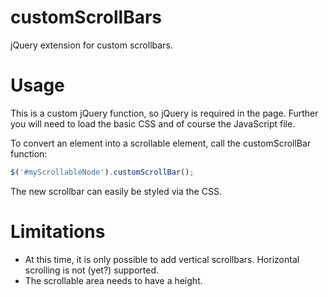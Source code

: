 # customScrollBars
jQuery extension for custom scrollbars.

# Usage
This is a custom jQuery function, so jQuery is required in the page. Further you will need to load the basic CSS and of course the JavaScript file.

To convert an element into a scrollable element, call the customScrollBar function:

```javascript
$('#myScrollableNode').customScrollBar();
```
The new scrollbar can easily be styled via the CSS.

# Limitations
* At this time, it is only possible to add vertical scrollbars. Horizontal scrolling is not (yet?) supported.
* The scrollable area needs to have a height.